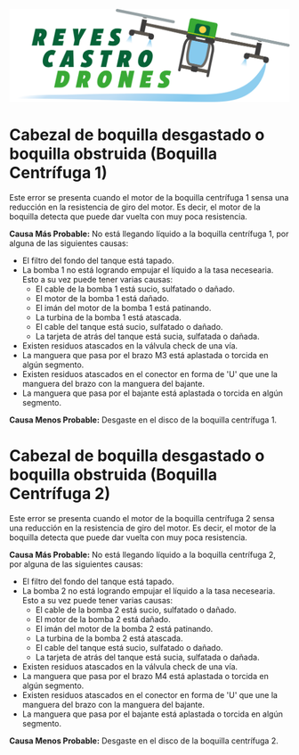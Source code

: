 ![Reyes Castro Drones](../Reyes-Castro-Drones_LOGO.png "Reyes Castro Drones")

# Cabezal de boquilla desgastado o boquilla obstruida (Boquilla Centrífuga 1)

Este error se presenta cuando el motor de la boquilla centrífuga 1 sensa una reducción en la resistencia de giro del motor. Es decir, el motor de la boquilla detecta que puede dar vuelta con muy poca resistencia. 

**Causa Más Probable:** No está llegando líquido a la boquilla centrífuga 1, por alguna de las siguientes causas:
* El filtro del fondo del tanque está tapado.
* La bomba 1 no está logrando empujar el líquido a la tasa necesearia. Esto a su vez puede tener varias causas:
  * El cable de la bomba 1 está sucio, sulfatado o dañado.
  * El motor de la bomba 1 está dañado.
  * El imán del motor de la bomba 1 está patinando.
  * La turbina de la bomba 1 está atascada.
  * El cable del tanque está sucio, sulfatado o dañado.
  * La tarjeta de atrás del tanque está sucia, sulfatada o dañada.
* Existen residuos atascados en la válvula check de una vía.
* La manguera que pasa por el brazo M3 está aplastada o torcida en algún segmento.
* Existen residuos atascados en el conector en forma de 'U' que une la manguera del brazo con la manguera del bajante.
* La manguera que pasa por el bajante está aplastada o torcida en algún segmento.

**Causa Menos Probable:** Desgaste en el disco de la boquilla centrífuga 1.

# Cabezal de boquilla desgastado o boquilla obstruida (Boquilla Centrífuga 2)

Este error se presenta cuando el motor de la boquilla centrífuga 2 sensa una reducción en la resistencia de giro del motor. Es decir, el motor de la boquilla detecta que puede dar vuelta con muy poca resistencia. 

**Causa Más Probable:** No está llegando líquido a la boquilla centrífuga 2, por alguna de las siguientes causas:
* El filtro del fondo del tanque está tapado.
* La bomba 2 no está logrando empujar el líquido a la tasa necesearia. Esto a su vez puede tener varias causas:
  * El cable de la bomba 2 está sucio, sulfatado o dañado.
  * El motor de la bomba 2 está dañado.
  * El imán del motor de la bomba 2 está patinando.
  * La turbina de la bomba 2 está atascada.
  * El cable del tanque está sucio, sulfatado o dañado.
  * La tarjeta de atrás del tanque está sucia, sulfatada o dañada.
* Existen residuos atascados en la válvula check de una vía.
* La manguera que pasa por el brazo M4 está aplastada o torcida en algún segmento.
* Existen residuos atascados en el conector en forma de 'U' que une la manguera del brazo con la manguera del bajante.
* La manguera que pasa por el bajante está aplastada o torcida en algún segmento.

**Causa Menos Probable:** Desgaste en el disco de la boquilla centrífuga 2.
